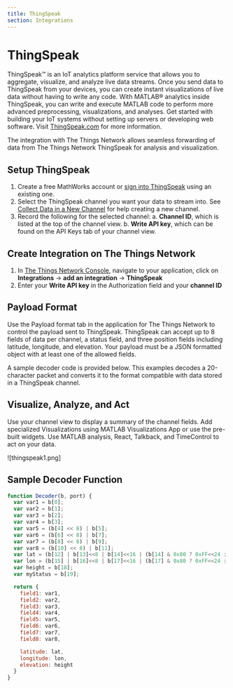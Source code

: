 ```yaml
---
title: ThingSpeak
section: Integrations
---
```


# ThingSpeak

ThingSpeak™ is an IoT analytics platform service that allows you to aggregate, visualize, and analyze live data streams. Once you send data to ThingSpeak from your devices, you can create instant visualizations of live data without having to write any code. With MATLAB® analytics inside ThingSpeak, you can write and execute MATLAB code to perform more advanced preprocessing, visualizations, and analyses. Get started with building your IoT systems without setting up servers or developing web software. Visit [ThingSpeak.com](https://www.thingspeak.com) for more information.

The integration with The Things Network allows seamless forwarding of data from The Things Network ThingSpeak for analysis and visualization.

## Setup ThingSpeak

1. Create a free MathWorks account or [sign into ThingSpeak](https://thingspeak.com/users/sign_up) using an existing one. 
2. Select the ThingSpeak channel you want your data to stream into. See [Collect Data in a New Channel](https://www.mathworks.com/help/thingspeak/collect-data-in-a-new-channel.html) for help creating a new channel. 
3. Record the following for the selected channel:
    a. **Channel ID**, which is listed at the top of the channel view.
    b. **Write API key**, which can be found on the API Keys tab of your channel view.

## Create Integration on The Things Network

1. In [The Things Network Console](https://console.thethingsnetwork.org), navigate to your application, click on **Integrations** -> **add an integration** -> **ThingSpeak**
2. Enter your **Write API key** in the Authorization field and your **channel ID**

## Payload Format

Use the Payload format tab in the application for The Things Network to control the payload sent to ThingSpeak. ThingSpeak can accept up to 8 fields of data per channel, a status field, and three position fields including latitude, longitude, and elevation. Your payload must be a JSON formatted object with at least one of the allowed fields.  

A sample decoder code is provided below. This examples decodes a 20-character packet and converts it to the format compatible with data stored in a ThingSpeak channel. 

## Visualize, Analyze, and Act

Use your channel view to display a summary of the channel fields.  Add specialized Visualizations using MATLAB Visualizations App or use the pre-built widgets. Use MATLAB analysis, React, Talkback, and TimeControl to act on your data.

![thingspeak1.png]

## Sample Decoder Function

```javascript
function Decoder(b, port) { 
  var var1 = b[0];
  var var2 = b[1];
  var var3 = b[2];
  var var4 = b[3];
  var var5 = (b[4] << 8) | b[5];
  var var6 = (b[6] << 8) | b[7];
  var var7 = (b[8] << 8) | b[9];
  var var8 = (b[10] << 8) | b[11];
  var lat = (b[12] | b[13]<<8 | b[14]<<16 | (b[14] & 0x80 ? 0xFF<<24 : 0)) / 10000;
  var lon = (b[15] | b[16]<<8 | b[17]<<16 | (b[17] & 0x80 ? 0xFF<<24 : 0)) / 10000;
  var height = b[18];
  var myStatus = b[19];

  return {
    field1: var1,
    field2: var2,
    field3: var3,
    field4: var4,
    field5: var5,
    field6: var6,
    field7: var7,
    field8: var8,

    latitude: lat,
    longitude: lon,
    elevation: height
  }
}
```